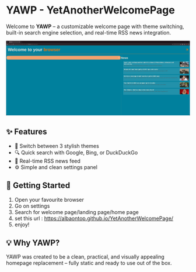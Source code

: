 # YAWP - YetAnotherWelcomePage

Welcome to **YAWP** – a customizable welcome page with theme switching, built-in search engine selection, and real-time RSS news integration.

![Screenshot](screenshot.png) <!-- Optional: add a screenshot here -->

## ✨ Features

- 🎨 Switch between 3 stylish themes
- 🔍 Quick search with Google, Bing, or DuckDuckGo
- 📰 Real-time RSS news feed
- ⚙️ Simple and clean settings panel

## 🚀 Getting Started

1. Open your favourite browser
2. Go on settings
3. Search for welcome page/landing page/home page
4. set this url : https://albaontop.github.io/YetAnotherWelcomePage/
5. enjoy!

## 💡 Why YAWP?

YAWP was created to be a clean, practical, and visually appealing homepage replacement – fully static and ready to use out of the box.

